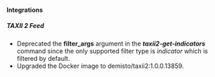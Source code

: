 
#### Integrations
##### TAXII 2 Feed
- Deprecated the **filter_args** argument in the ***taxii2-get-indicators*** command since the only supported filter type is *indicator* which is filtered by default.
- Upgraded the Docker image to demisto/taxii2:1.0.0.13859.